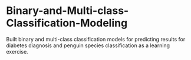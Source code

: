 # Binary-and-Multi-class-Classification-Modeling
Built binary and multi-class classification models for predicting results for diabetes diagnosis and penguin species classification as a learning exercise.
